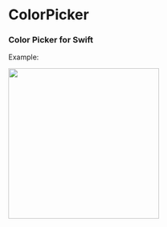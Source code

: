 # ColorPicker
### Color Picker for Swift

Example:

<img src="https://i.imgur.com/KIajU4N.png" width="300">
